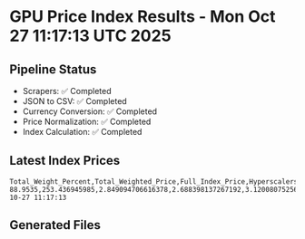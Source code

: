 # GPU Price Index Results - Mon Oct 27 11:17:13 UTC 2025

## Pipeline Status
- Scrapers: ✅ Completed
- JSON to CSV: ✅ Completed
- Currency Conversion: ✅ Completed
- Price Normalization: ✅ Completed
- Index Calculation: ✅ Completed

## Latest Index Prices
```
Total_Weight_Percent,Total_Weighted_Price,Full_Index_Price,Hyperscalers_Only_Price,Non_Hyperscalers_Only_Price,Hyperscaler_Weight,Non_Hyperscaler_Weight,Calculation_Date
88.9535,253.436945985,2.849094706616378,2.688398137267192,3.120080752563155,55.84,33.113499999999995,2025-10-27 11:17:13
```

## Generated Files
```
```
